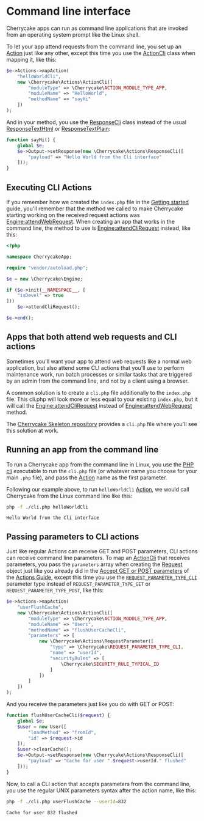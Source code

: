 # Command line interface

Cherrycake apps can run as command line applications that are invoked from an operating system prompt like the Linux shell.

To let your app attend requests from the command line, you set up an [Action](../reference/core-classes/action/) just like any other, except this time you use the [ActionCli](../reference/core-classes/action/#subclasses) class when mapping it, like this:

```php
$e->Actions->mapAction(
    "helloWorldCli",
    new \Cherrycake\Actions\ActionCli([
        "moduleType" => \Cherrycake\ACTION_MODULE_TYPE_APP,
        "moduleName" => "HelloWorld",
        "methodName" => "sayHi"
    ])
);
```

And in your method, you use the [ResponseCli](../reference/core-classes/response.md#subclasses) class instead of the usual [ResponseTextHtml](../reference/core-classes/response.md#subclasses) or [ResponseTextPlain](../reference/core-classes/response.md#subclasses):

```php
function sayHi() {
    global $e;
    $e->Output->setResponse(new \Cherrycake\Actions\ResponseCli([
        "payload" => "Hello World from the Cli interface"
    ]));
}
```

## Executing CLI Actions

If you remember how we created the `index.php` file in the [Getting started](getting-started/#creating-the-index-php) guide, you'll remember that the method we called to make Cherrycake starting working on the received request actions was [Engine:attendWebRequest](../reference/core-classes/engine/methods.md#attendwebrequest). When creating an app that works in the command line, the method to use is [Engine:attendCliRequest](../reference/core-classes/engine/methods.md#attendclirequest) instead, like this:

```php
<?php

namespace CherrycakeApp;

require "vendor/autoload.php";

$e = new \Cherrycake\Engine;

if ($e->init(__NAMESPACE__, [
    "isDevel" => true
]))
    $e->attendCliRequest();

$e->end();
```

## Apps that both attend web requests and CLI actions

Sometimes you'll want your app to attend web requests like a normal web application, but also attend some CLI actions that you'll use to perform maintenance work, run batch processes or similar tasks that are triggered by an admin from the command line, and not by a client using a browser.

A common solution is to create a `cli.php` file additionally to the `index.php` file. This cli.php will look more or less equal to your existing `index.php`, but it will call the [Engine:attendCliRequest](../reference/core-classes/engine/methods.md#attendclirequest) instead of [Engine:attendWebRequest](../reference/core-classes/engine/methods.md#attendwebrequest) method.

The [Cherrycake Skeleton repository](https://github.com/tin-cat/cherrycake-skeleton) provides a `cli.php` file where you'll see this solution at work.

## Running an app from the command line

To run a Cherrycake app from the command line in Linux, you use the [PHP cli](https://www.php.net/manual/en/features.commandline.introduction.php) executable to run the `cli.php` file \(or whatever name you choose for your main `.php` file\), and pass the [Action](../reference/core-classes/action/) name as the first parameter.

Following our example above, to run `helloWorldCli` [Action](../reference/core-classes/action/), we would call Cherrycake from the Linux command line like this:

```bash
php -f ./cli.php helloWorldCli
```

```text
Hello World from the Cli interface
```

## Passing parameters to CLI actions

Just like regular Actions can receive GET and POST parameters, CLI actions can receive command line parameters. To map an [ActionCli](../reference/core-classes/action/#subclasses) that receives parameters, you pass the `parameters` array when creating the [Request](../reference/core-classes/request/) object just like you already did in the [Accept GET or POST parameters](actions-guide/accept-get-or-post-parameters.md) of the [Actions Guide](actions-guide/), except this time you use the [`REQUEST_PARAMETER_TYPE_CLI`](../reference/core-classes/requestparameter/#constants) parameter type instead of `REQUEST_PARAMETER_TYPE_GET` or `REQUEST_PARAMETER_TYPE_POST`, like this:

```php
$e->Actions->mapAction(
    "userFlushCache",
    new \Cherrycake\Actions\ActionCli([
        "moduleType" => \Cherrycake\ACTION_MODULE_TYPE_APP,
        "moduleName" => "Users",
        "methodName" => "flushUserCacheCli",
        "parameters" => [
            new \Cherrycake\Actions\RequestParameter([
                "type" => \Cherrycake\REQUEST_PARAMETER_TYPE_CLI,
                "name" => "userId",
                "securityRules" => [
                    \Cherrycake\SECURITY_RULE_TYPICAL_ID
                ]
            ])
        ]
    ])
);
```

And you receive the parameters just like you do with GET or POST:

```php
function flushUserCacheCli($request) {
    global $e;
    $user = new User([
        "loadMethod" => "fromId",
        "id" => $request->id
    ]);
    $user->clearCache();
    $e->Output->setResponse(new \Cherrycake\Actions\ResponseCli([
        "payload" => "Cache for user ".$request->userId." flushed"
    ]));
}
```

Now, to call a CLI action that accepts parameters from the command line, you use the regular UNIX parameters syntax after the action name, like this:

```bash
php -f ./cli.php userFlushCache --userId=832
```

```text
Cache for user 832 flushed
```

